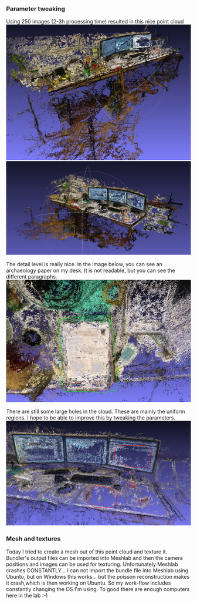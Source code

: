 ### Parameter tweaking
Using 250 images (2-3h processing time) resulted in this nice point cloud
![PMVS output 250 images](https://github.com/DRONARCHers/DRONARCH/blob/master/results/28_12_14/left.png)
![PMVS output 250 images](https://github.com/DRONARCHers/DRONARCH/blob/master/results/28_12_14/right.png)

The detail level is really nice. In the image below, you can see an archaeology paper on my desk. It is not readable, but you can see the different paragraphs.
![PMVS output 250 images](https://github.com/DRONARCHers/DRONARCH/blob/master/results/28_12_14/paper_mark.png)

There are still some large holes in the cloud. These are mainly the uniform regions. I hope to be able to improve this by tweaking the parameters.
![PMVS output 250 images](https://github.com/DRONARCHers/DRONARCH/blob/master/results/28_12_14/screen_mark.png)

### Mesh and textures
Today I tried to create a mesh out of this point cloud and texture it. Bundler's output files can be imported into Meshlab and then the camera positions and images can be used for texturing. Unfortunately Meshlab crashes CONSTANTLY... I can not import the bundle file into Meshlab using Ubuntu, but on Windows this works... but the poisson reconstruction makes it crash,which is then working on Ubuntu. So my work-flow includes constantly changing the OS I'm using. To good there are enough computers here in the lab :-)
